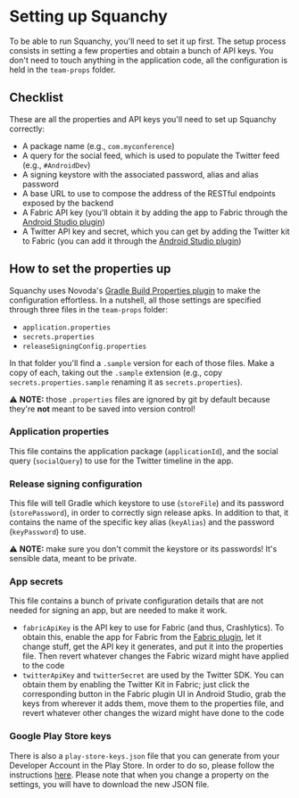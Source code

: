 # Setting up Squanchy

To be able to run Squanchy, you'll need to set it up first. The setup process consists in setting a few properties and obtain a bunch of API keys. You don't need to touch anything in the application code, all the configuration is held in the `team-props` folder.

## Checklist

These are all the properties and API keys you'll need to set up Squanchy correctly:

 * A package name (e.g., `com.myconference`)
 * A query for the social feed, which is used to populate the Twitter feed (e.g., `#AndroidDev`)
 * A signing keystore with the associated password, alias and alias password
 * A base URL to use to compose the address of the RESTful endpoints exposed by the backend
 * A Fabric API key (you'll obtain it by adding the app to Fabric through the [Android Studio plugin](https://fabric.io/downloads/android-studio))
 * A Twitter API key and secret, which you can get by adding the Twitter kit to Fabric (you can add it through the [Android Studio plugin](https://fabric.io/downloads/android-studio))

## How to set the properties up

Squanchy uses Novoda's [Gradle Build Properties plugin](https://github.com/novoda/gradle-build-properties-plugin) to make the configuration effortless. In a nutshell, all those settings are specified through three files in the `team-props` folder:
 * `application.properties`
 * `secrets.properties`
 * `releaseSigningConfig.properties`

In that folder you'll find a `.sample` version for each of those files. Make a copy of each, taking out the `.sample` extension (e.g., copy `secrets.properties.sample` renaming it as `secrets.properties`).

⚠ **NOTE:** those `.properties` files are ignored by git by default because they're **not** meant to be saved into version control!

### Application properties
This file contains the application package (`applicationId`), and the social query (`socialQuery`) to use for the Twitter timeline in the app.

### Release signing configuration
This file will tell Gradle which keystore to use (`storeFile`) and its password (`storePassword`), in order to correctly sign release apks. In addition to that, it contains the name of the specific key alias (`keyAlias`) and the password (`keyPassword`) to use.

⚠ **NOTE:** make sure you don't commit the keystore or its passwords! It's sensible data, meant to be private.

### App secrets
This file contains a bunch of private configuration details that are not needed for signing an app, but are needed to make it work.

 * `fabricApiKey` is the API key to use for Fabric (and thus, Crashlytics). To obtain this, enable the app for Fabric from the [Fabric plugin](https://fabric.io/downloads/android-studio), let it change stuff, get the API key it generates, and put it into the properties file. Then revert whatever changes the Fabric wizard might have applied to the code
 * `twitterApiKey` and `twitterSecret` are used by the Twitter SDK. You can obtain them by enabling the Twitter Kit in Fabric; just click the corresponding button in the Fabric plugin UI in Android Studio, grab the keys from wherever it adds them, move them to the properties file, and revert whatever other changes the wizard might have done to the code

### Google Play Store keys

There is also a `play-store-keys.json` file that you can generate from your Developer Account in the Play Store. In order to do so, please follow
the instructions [here](https://github.com/Triple-T/gradle-play-publisher#google-play-service-account).
Please note that when you change a property on the settings, you will have to download the new JSON file.
